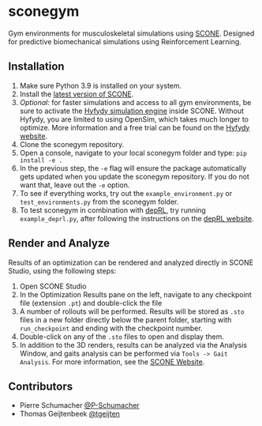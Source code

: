 # sconegym
Gym environments for musculoskeletal simulations using [SCONE](https://github.com/tgeijten/scone-studio). Designed for predictive biomechanical simulations using Reinforcement Learning.
## Installation
1. Make sure Python 3.9 is installed on your system.
2. Install the [latest version of SCONE](https://scone.software).
3. *Optional*: for faster simulations and access to all gym environments, be sure to activate the [Hyfydy simulation engine](https://scone.software/doku.php?id=hyfydy) inside SCONE. Without Hyfydy, you are limited to using OpenSim, which takes much longer to optimize. More information and a free trial can be found on the [Hyfydy website](https://hyfydy.com). 
4. Clone the sconegym repository.
5. Open a console, navigate to your local sconegym folder and type: `pip install -e .`
6. In the previous step, the `-e` flag will ensure the package automatically gets updated when you update the sconegym repository. If you do not want that, leave out the `-e` option.
7. To see if everything works, try out the `example_environment.py` or `test_environments.py` from the sconegym folder.
8. To test sconegym in combination with [depRL](https://github.com/martius-lab/depRL), try running `example_deprl.py`, after following the instructions on the [depRL website](https://github.com/martius-lab/depRL).
## Render and Analyze
Results of an optimization can be rendered and analyzed directly in SCONE Studio, using the following steps:
1. Open SCONE Studio
2. In the Optimization Results pane on the left, navigate to any checkpoint file (extension `.pt`) and double-click the file
3. A number of rollouts will be performed. Results will be stored as `.sto` files in a new folder directly below the parent folder, starting with `run_checkpoint` and ending with the checkpoint number.
4. Double-click on any of the `.sto` files to open and display them.
5. In addition to the 3D renders, results can be analyzed via the Analysis Window, and gaits analysis can be performed via `Tools -> Gait Analysis`. For more information, see the [SCONE Website](https://scone.software).
## Contributors
* Pierre Schumacher [@P-Schumacher](https://github.com/P-Schumacher)
* Thomas Geijtenbeek [@tgeijten](https://github.com/tgeijten)
